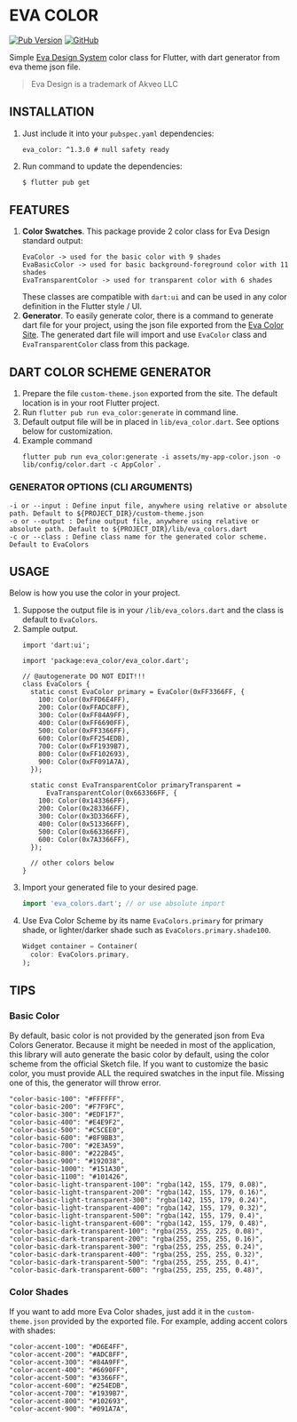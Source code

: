 # EVA COLOR

[![Pub Version](https://img.shields.io/pub/v/eva_color)](https://pub.dev/packages/eva_color)
[![GitHub](https://img.shields.io/github/license/glovory/flutter_eva_color)](https://opensource.org/licenses/BSD-2-Clause)

Simple [Eva Design System](https://eva.design) color class for Flutter,
with dart generator from eva theme json file.

> Eva Design is a trademark of Akveo LLC

## INSTALLATION

1. Just include it into your `pubspec.yaml` dependencies:
   ```
   eva_color: ^1.3.0 # null safety ready
   ```
2. Run command to update the dependencies:
   ```bash
   $ flutter pub get
   ```

## FEATURES

1. __Color Swatches__. This package provide 2 color class for Eva Design
   standard output:
   ```
   EvaColor -> used for the basic color with 9 shades
   EvaBasicColor -> used for basic background-foreground color with 11 shades
   EvaTransparentColor -> used for transparent color with 6 shades
   ```
   These classes are compatible with `dart:ui` and can be used in any
   color definition in the Flutter style / UI.
2. __Generator__. To easily generate color, there is a command to
   generate dart file for your project, using the json file exported
   from the [Eva Color Site](https://colors.eva.design/). The generated
   dart file will import and use `EvaColor` class and
   `EvaTransparentColor` class from this package.

## DART COLOR SCHEME GENERATOR

1. Prepare the file `custom-theme.json` exported from the site. The
   default location is in your root Flutter project.
2. Run `flutter pub run eva_color:generate` in command line.
3. Default output file will be in placed in `lib/eva_color.dart`. See
   options below for customization.
4. Example command
   ```
   flutter pub run eva_color:generate -i assets/my-app-color.json -o lib/config/color.dart -c AppColor`.
   ```

### GENERATOR OPTIONS (CLI ARGUMENTS)

```
-i or --input : Define input file, anywhere using relative or absolute path. Default to ${PROJECT_DIR}/custom-theme.json
-o or --output : Define output file, anywhere using relative or absolute path. Default to ${PROJECT_DIR}/lib/eva_colors.dart
-c or --class : Define class name for the generated color scheme. Default to EvaColors
```

## USAGE

Below is how you use the color in your project.

1. Suppose the output file is in your `/lib/eva_colors.dart` and the
   class is default to `EvaColors`.
2. Sample output.
   ```
   import 'dart:ui';

   import 'package:eva_color/eva_color.dart';
    
   // @autogenerate DO NOT EDIT!!!
   class EvaColors {
     static const EvaColor primary = EvaColor(0xFF3366FF, {
       100: Color(0xFFD6E4FF),
       200: Color(0xFFADC8FF),
       300: Color(0xFF84A9FF),
       400: Color(0xFF6690FF),
       500: Color(0xFF3366FF),
       600: Color(0xFF254EDB),
       700: Color(0xFF1939B7),
       800: Color(0xFF102693),
       900: Color(0xFF091A7A),
     });
    
     static const EvaTransparentColor primaryTransparent =
         EvaTransparentColor(0x663366FF, {
       100: Color(0x143366FF),
       200: Color(0x283366FF),
       300: Color(0x3D3366FF),
       400: Color(0x513366FF),
       500: Color(0x663366FF),
       600: Color(0x7A3366FF),
     });
    
     // other colors below
   }
   ```
3. Import your generated file to your desired page.
   ```dart
   import 'eva_colors.dart'; // or use absolute import
   ```
4. Use Eva Color Scheme by its name `EvaColors.primary` for primary
   shade, or lighter/darker shade such as `EvaColors.primary.shade100`.
   ```dart
   Widget container = Container(
     color: EvaColors.primary,
   );
   ```

## TIPS

### Basic Color

By default, basic color is not provided by the generated json from Eva Colors Generator. Because it might be needed in most of the application, this library will auto generate the basic color by default, using the color scheme from the official Sketch file. If you want to customize the basic color, you must provide ALL the required swatches in the input file. Missing one of this, the generator will throw error.

```
"color-basic-100": "#FFFFFF",
"color-basic-200": "#F7F9FC",
"color-basic-300": "#EDF1F7",
"color-basic-400": "#E4E9F2",
"color-basic-500": "#C5CEE0",
"color-basic-600": "#8F9BB3",
"color-basic-700": "#2E3A59",
"color-basic-800": "#222B45",
"color-basic-900": "#192038",
"color-basic-1000": "#151A30",
"color-basic-1100": "#101426",
"color-basic-light-transparent-100": "rgba(142, 155, 179, 0.08)",
"color-basic-light-transparent-200": "rgba(142, 155, 179, 0.16)",
"color-basic-light-transparent-300": "rgba(142, 155, 179, 0.24)",
"color-basic-light-transparent-400": "rgba(142, 155, 179, 0.32)",
"color-basic-light-transparent-500": "rgba(142, 155, 179, 0.4)",
"color-basic-light-transparent-600": "rgba(142, 155, 179, 0.48)",
"color-basic-dark-transparent-100": "rgba(255, 255, 225, 0.08)",
"color-basic-dark-transparent-200": "rgba(255, 255, 255, 0.16)",
"color-basic-dark-transparent-300": "rgba(255, 255, 255, 0.24)",
"color-basic-dark-transparent-400": "rgba(255, 255, 255, 0.32)",
"color-basic-dark-transparent-500": "rgba(255, 255, 255, 0.4)",
"color-basic-dark-transparent-600": "rgba(255, 255, 255, 0.48)",
```

### Color Shades

If you want to add more Eva Color shades, just add it in the
`custom-theme.json` provided by the exported file. For example, adding
accent colors with shades:

```
"color-accent-100": "#D6E4FF",
"color-accent-200": "#ADC8FF",
"color-accent-300": "#84A9FF",
"color-accent-400": "#6690FF",
"color-accent-500": "#3366FF",
"color-accent-600": "#254EDB",
"color-accent-700": "#1939B7",
"color-accent-800": "#102693",
"color-accent-900": "#091A7A",
```
